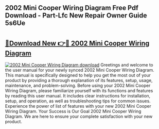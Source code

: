 ## 2002 Mini Cooper Wiring Diagram Free Pdf Download - Part-Lfc New Repair Owner Guide 5s6Ue

# <h2><a href="http://dfssz8.blite.top/?on=2002+Mini+Cooper+Wiring+Diagram">🔗Download New 👉🔴 2002 Mini Cooper Wiring Diagram</a></h2>

[![2002 Mini Cooper Wiring Diagram download](https://i.imgur.com/lujVjoI.png)](http://dfssz8.blite.top/?on=2002+Mini+Cooper+Wiring+Diagram)
Greetings and welcome to the user manual for your newly synced 2002 Mini Cooper Wiring Diagram. This manual is specifically designed to help you get the most out of your product by providing a thorough explanation of its features, setup, usage, maintenance, and problem-solving. Before using your 2002 Mini Cooper Wiring Diagram, please familiarize yourself with its functions and features by reading this user manual. It includes clear instructions for installation, setup, and operation, as well as troubleshooting tips for common issues. Experience the power of list of features with your new 2002 Mini Cooper Wiring Diagram. Your Success is Our Goal 2002 Mini Cooper Wiring Diagram. We are here to ensure your complete satisfaction with your new product.
